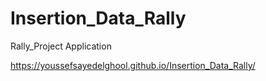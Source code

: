 # Insertion_Data_Rally
Rally_Project Application

https://youssefsayedelghool.github.io/Insertion_Data_Rally/
